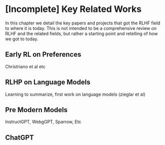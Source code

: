 # [Incomplete] Key Related Works

In this chapter we detail the key papers and projects that got the RLHF field to where it is today.
This is not intended to be a comprehensive review on RLHF and the related fields, but rather a starting point and retelling of how we got to today.

## Early RL on Preferences

Christriano et al etc

## RLHP on Language Models

Learning to summarize, first work on language models (zieglar et al)

## Pre Modern Models

InstructGPT, WebgGPT, Sparrow, Etc

## ChatGPT
